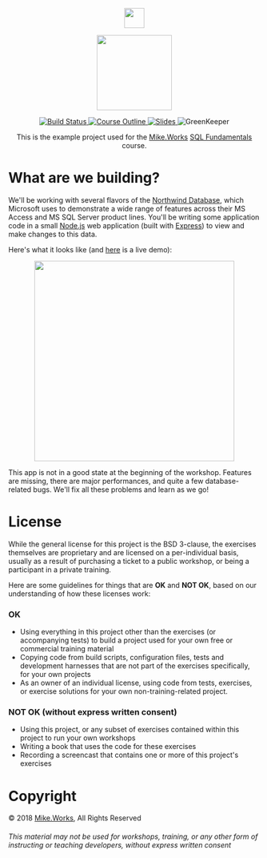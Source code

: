 <p align='center'>
  <a href="https://mike.works" target='_blank'>
    <img height=40 src='https://assets.mike.works/img/login_logo-33a9e523d451fb0d902f73d5452d4a0b.png' />
  </a> 
</p>
<p align='center'>
  <a href="https://mike.works/course/sql-fundamentals-ad811af" target='_blank'>
    <img height=150 src='https://user-images.githubusercontent.com/558005/33009968-b8a0ea60-cd7c-11e7-81af-b48a6273b12b.png' />
  </a>
</p>
<p align='center'>
  <a href="https://travis-ci.org/mike-works/sql-fundamentals" title="Build Status">
    <img title="Build Status" src="https://travis-ci.org/mike-works/sql-fundamentals.svg?branch=solutions"/>
  </a>
  <a href="https://mike.works/course/sql-fundamentals-ad811af" title="SQL Fundamentals">
    <img title="Course Outline" src="https://img.shields.io/badge/mike.works-course%20outline-blue.svg"/>
  </a>
  <a href="https://docs.mike.works/sql-slides" title="Slides">
    <img title="Slides" src="https://img.shields.io/badge/mike.works-slides-blue.svg"/>
  </a>
  <a title='GreenKeeper'>
    <img title='GreenKeeper' src='https://badges.greenkeeper.io/mike-works/sql-fundamentals.svg'>
  </a>
</p>
<p align='center'>
This is the example project used for the <a title="Mike.Works" href="https://mike.works">Mike.Works</a> <a title="SQL Fundamentals" href="https://mike.works/course/sql-fundamentals-ad811af">SQL Fundamentals</a> course.
</p>

# What are we building?

We'll be working with several flavors of the [Northwind Database](https://docs.microsoft.com/en-us/dotnet/framework/data/adonet/sql/linq/downloading-sample-databases), which Microsoft uses to demonstrate a wide range of features across their MS Access and MS SQL Server product lines. You'll be writing some application code in a small [Node.js](https://nodejs.org) web application (built with [Express](https://expressjs.com)) to view and make changes to this data.

Here's what it looks like (and [here](https://damp-oasis-38940.herokuapp.com/) is a live demo):

<p align="center">
<img height=400 src="https://user-images.githubusercontent.com/558005/35312473-7646b68c-0070-11e8-83df-25800047b763.png" />
</p>

This app is not in a good state at the beginning of the workshop. Features are missing, there are major performances, and quite a few database-related bugs. We'll fix all these problems and learn as we go!

# License

While the general license for this project is the BSD 3-clause, the exercises
themselves are proprietary and are licensed on a per-individual basis, usually
as a result of purchasing a ticket to a public workshop, or being a participant
in a private training.

Here are some guidelines for things that are **OK** and **NOT OK**, based on our
understanding of how these licenses work:

### OK

* Using everything in this project other than the exercises (or accompanying tests)
  to build a project used for your own free or commercial training material
* Copying code from build scripts, configuration files, tests and development
  harnesses that are not part of the exercises specifically, for your own projects
* As an owner of an individual license, using code from tests, exercises, or
  exercise solutions for your own non-training-related project.

### NOT OK (without express written consent)

* Using this project, or any subset of
  exercises contained within this project to run your own workshops
* Writing a book that uses the code for these exercises
* Recording a screencast that contains one or more of this project's exercises

# Copyright

&copy; 2018 [Mike.Works](https://mike.works), All Rights Reserved

###### This material may not be used for workshops, training, or any other form of instructing or teaching developers, without express written consent
